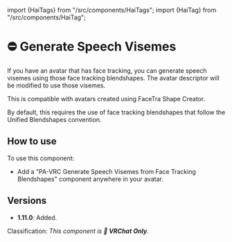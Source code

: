 ﻿---
unlisted: true
---
import {HaiTags} from "/src/components/HaiTags";
import {HaiTag} from "/src/components/HaiTag";

# ⛔ Generate Speech Visemes

<HaiTags>
<HaiTag isUniversal={true} />
</HaiTags>

If you have an avatar that has face tracking, you can generate speech visemes using those face tracking blendshapes.
The avatar descriptor will be modified to use those visemes.

This is compatible with avatars created using FaceTra Shape Creator.

By default, this requires the use of face tracking blendshapes that follow the Unified Blendshapes convention.

## How to use

To use this component:
- Add a "PA-VRC Generate Speech Visemes from Face Tracking Blendshapes" component anywhere in your avatar.

## Versions

- **1.11.0**: Added.

Classification: *This component is **💬 VRChat Only**.*
